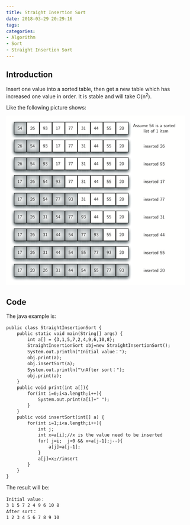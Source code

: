 ```yaml
---
title: Straight Insertion Sort
date: 2018-03-29 20:29:16
tags:
categories:
- Algorithm
- Sort
- Straight Insertion Sort
---
```

## Introduction

Insert one value into a sorted table, then get a new table which has increased one value in order. It is stable and will take O(n<sup>2</sup>).

Like the following picture shows:

![](Algorithm-Sort-StraightInsertionSort/insertionsort.png)

## Code
The java example is:

	public class StraightInsertionSort {
	    public static void main(String[] args) {
	        int a[] = {3,1,5,7,2,4,9,6,10,8};
	        StraightInsertionSort obj=new StraightInsertionSort();
	        System.out.println("Initial value：");
	        obj.print(a);
	        obj.insertSort(a);
	        System.out.println("\nAfter sort：");
	        obj.print(a); 
	    }
	    public void print(int a[]){
	        for(int i=0;i<a.length;i++){
	            System.out.print(a[i]+" "); 
	        } 
	    }
	    public void insertSort(int[] a) {
	        for(int i=1;i<a.length;i++){
	            int j;
	            int x=a[i];//x is the value need to be inserted
	            for( j=i;  j>0 && x<a[j-1];j--){
	                a[j]=a[j-1]; 
	            }
	            a[j]=x;//insert
	        } 
	    }
	}
 
The result will be:

	Initial value：
	3 1 5 7 2 4 9 6 10 8 
	After sort：
	1 2 3 4 5 6 7 8 9 10